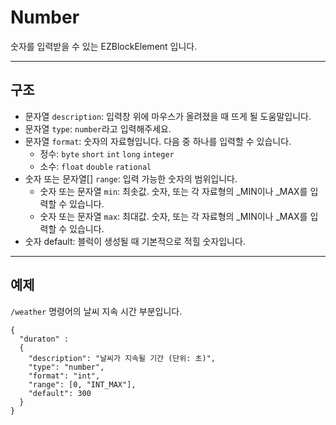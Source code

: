 Number
==============

숫자를 입력받을 수 있는 EZBlockElement 입니다.
<hr>

## 구조
* 문자열 `description`: 입력창 위에 마우스가 올려졌을 때 뜨게 될 도움말입니다.
* 문자열 `type`: `number`라고 입력해주세요.
* 문자열 `format`: 숫자의 자료형입니다. 다음 중 하나를 입력할 수 있습니다.
    * 정수: `byte` `short` `int` `long` `integer`
    * 소수: `float` `double` `rational`
* 숫자 또는 문자열[] `range`: 입력 가능한 숫자의 범위입니다.
    * 숫자 또는 문자열 `min`: 최솟값. 숫자, 또는 각 자료형의 _MIN이나 _MAX를 입력할 수 있습니다.
    * 숫자 또는 문자열 `max`: 최대값. 숫자, 또는 각 자료형의 _MIN이나 _MAX를 입력할 수 있습니다.
* 숫자 default: 블럭이 생성될 때 기본적으로 적힐 숫자입니다.
<hr>

## 예제
`/weather` 명령어의 날씨 지속 시간 부분입니다.
```json5
{
  "duraton" : 
  {
    "description": "날씨가 지속될 기간 (단위: 초)",
    "type": "number",
    "format": "int",
    "range": [0, "INT_MAX"],
    "default": 300
  }
}
```
